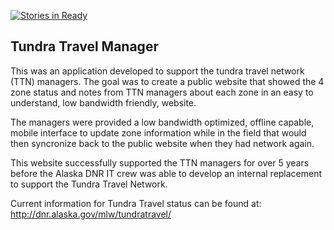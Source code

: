 [![Stories in Ready](https://badge.waffle.io/gina-alaska/ttnmanager.svg?label=ready&title=Ready)](http://waffle.io/gina-alaska/ttnmanager)

## Tundra Travel Manager

This was an application developed to support the tundra travel network (TTN) managers.  The goal was to create a public website that showed the 4 zone status and notes from TTN managers about each zone in an easy to understand, low bandwidth friendly, website.

The managers were provided a low bandwidth optimized, offline capable, mobile interface to update zone information while in the field that would then syncronize back to the public website when they had network again.

This website successfully supported the TTN managers for over 5 years before the Alaska DNR IT crew was able to develop an internal replacement to support the Tundra Travel Network.  

Current information for Tundra Travel status can be found at:
http://dnr.alaska.gov/mlw/tundratravel/
